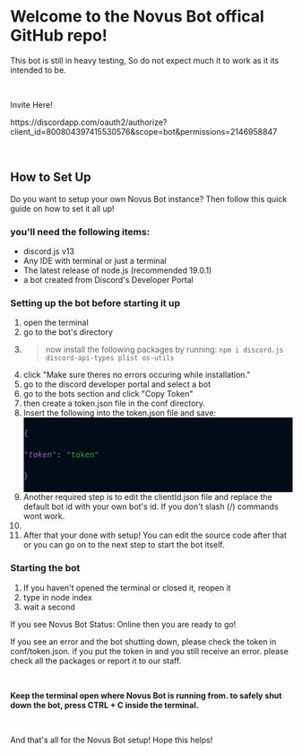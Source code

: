 <h1>Welcome to the Novus Bot offical GitHub repo!</h1>
<p>This bot is still in heavy testing, So do not expect much it to work as it its intended to be.</p>
<p>&nbsp;</p>
<p>Invite Here!</p>
<p>https://discordapp.com/oauth2/authorize?client_id=800804397415530576&scope=bot&permissions=2146958847<p>
<p>&nbsp;</p>
<h2>How to Set Up</h2>
<p>Do you want to setup your own Novus Bot instance? Then follow this quick guide on how to set it all up!</p>
<h3>you'll need the following items:</h3>
<ul>
<li>discord.js v13</li>
<li>Any IDE with terminal or just a terminal</li>
<li>The latest release of node.js (recommended 19.0.1)</li>
<li>a bot created from Discord's Developer Portal</li>
</ul>
<h3>Setting up the bot before starting it up</h3>
<ol>
<li>open the terminal</li>
<li>go to the bot's directory</li>
<li>
<blockquote>now install the following packages by running: <code>npm i discord.js discord-api-types plist os-utils</code></blockquote>
</li>
<li>click "Make sure theres no errors occuring while installation."</li>
<li>go to the discord developer portal and select a bot</li>
<li>go to the bots section and click "Copy Token"</li>
<li>then create a token.json file in the conf directory.</li>
<li>Insert the following into the token.json file and save:
<div style="color: #6688cc; background-color: #000c18; font-family: 'Droid Sans Mono', 'monospace', monospace; font-weight: normal; font-size: 14px; line-height: 19px; white-space: pre;" data-darkreader-inline-color="" data-darkreader-inline-bgcolor="">
<div><span style="color: #6688cc;" data-darkreader-inline-color="">{</span></div>
<div><span style="color: #9966b8; font-style: italic;" data-darkreader-inline-color="">"token"</span><span style="color: #6688cc;" data-darkreader-inline-color="">: </span><span style="color: #22aa44;" data-darkreader-inline-color="">"token"</span></div>
<div><span style="color: #6688cc;" data-darkreader-inline-color="">}</span></div>
</div>
</li>
<li>Another required step is to edit the clientId.json file and replace the default bot id with your own bot's id. If you don't slash (/) commands wont work.<li>
<li>After that your done with setup! You can edit the source code after that or you can go on to the next step to start the bot itself.</li>
</ol>
<h3>Starting the bot</h3>
<ol>
<li>If you haven't opened the terminal or closed it, reopen it</li>
<li>type in node index</li>
<li>wait a second</li>
</ol>
<p>If you see Novus Bot Status: Online then you are ready to go!</p>
<p>If you see an error and the bot shutting down, please check the token in conf/token.json. if you put the token in and you still receive an error. please check all the packages or report it to our staff.</p>
<p>&nbsp;</p>
<p><strong>Keep the terminal open where Novus Bot is running from. to safely shut down the bot, press CTRL + C inside the terminal.</strong></p>
<p>&nbsp;</p>
<p>And that's all for the Novus Bot setup! Hope this helps!</p>
